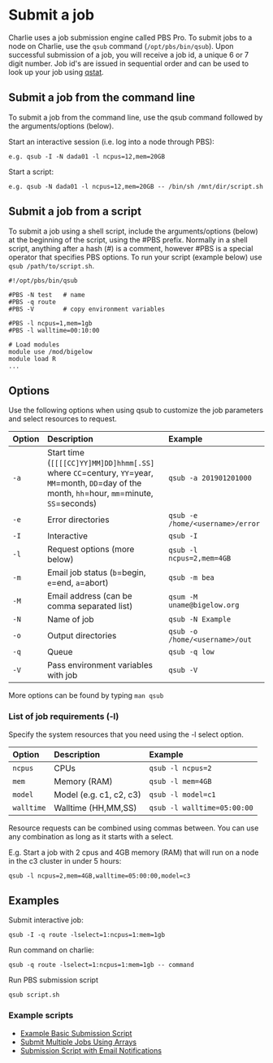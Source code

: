 # Submit a job

Charlie uses a job submission engine called PBS Pro. To submit jobs to a node on Charlie, use the `qsub` command \(`/opt/pbs/bin/qsub`\). Upon successful submission of a job, you will receive a job id, a unique 6 or 7 digit number. Job id's are issued in sequential order and can be used to look up your job using [qstat](job-status.md).

## Submit a job from the command line

To submit a job from the command line, use the qsub command followed by the arguments/options \(below\).

Start an interactive session \(i.e. log into a node through PBS\):

`e.g. qsub -I -N dada01 -l ncpus=12,mem=20GB`

Start a script:

`e.g. qsub -N dada01 -l ncpus=12,mem=20GB -- /bin/sh /mnt/dir/script.sh`

## Submit a job from a script

To submit a job using a shell script, include the arguments/options \(below\) at the beginning of the script, using the \#PBS prefix. Normally in a shell script, anything after a hash \(\#\) is a comment, however \#PBS is a special operator that specifies PBS options. To run your script \(example below\) use `qsub /path/to/script.sh`.

```text
#!/opt/pbs/bin/qsub

#PBS -N test   # name
#PBS -q route
#PBS -V        # copy environment variables

#PBS -l ncpus=1,mem=1gb
#PBS -l walltime=00:10:00

# Load modules
module use /mod/bigelow
module load R
...
```

## Options

Use the following options when using qsub to customize the job parameters and select resources to request.

| Option | Description | Example |
| :--- | :--- | :--- |
| `-a` | Start time \(`[[[[CC]YY]MM]DD]hhmm[.SS]` where `CC`=century, `YY`=year, `MM`=month, `DD`=day of the month, `hh`=hour, `mm`=minute, `SS`=seconds\) | `qsub -a 201901201000` |
| `-e` | Error directories | `qsub -e /home/<username>/error` |
| `-I` | Interactive | `qsub -I` |
| `-l` | Request options \(more below\) | `qsub -l ncpus=2,mem=4GB` |
| `-m` | Email job status \(`b`=begin, `e`=end, `a`=abort\) | `qsub -m bea` |
| `-M` | Email address \(can be comma separated list\) | `qsum -M uname@bigelow.org` |
| `-N` | Name of job | `qsub -N Example` |
| `-o` | Output directories | `qsub -o /home/<username>/out` |
| `-q` | Queue | `qsub -q low` |
| `-V` | Pass environment variables with job | `qsub -V` |

More options can be found by typing `man qsub`

### List of job requirements \(-l\)

Specify the system resources that you need using the -l select option.

| Option | Description | Example |
| :--- | :--- | :--- |
| `ncpus` | CPUs | `qsub -l ncpus=2` |
| `mem` | Memory \(RAM\) | `qsub -l mem=4GB` |
| `model` | Model \(e.g. c1, c2, c3\) | `qsub -l model=c1` |
| `walltime` | Walltime \(HH,MM,SS\) | `qsub -l walltime=05:00:00` |

Resource requests can be combined using commas between. You can use any combination as long as it starts with a select.

E.g. Start a job with 2 cpus and 4GB memory \(RAM\) that will run on a node in the c3 cluster in under 5 hours:

```text
qsub -l ncpus=2,mem=4GB,walltime=05:00:00,model=c3
```

## Examples

Submit interactive job:

`qsub -I -q route -lselect=1:ncpus=1:mem=1gb`

Run command on charlie:

`qsub -q route -lselect=1:ncpus=1:mem=1gb -- command`

Run PBS submission script

`qsub script.sh`

### Example scripts

* [Example Basic Submission Script](https://github.com/BigelowLab/charlie/blob/master/Examples/basic_submission.sh)
* [Submit Multiple Jobs Using Arrays](https://github.com/BigelowLab/charlie/blob/master/Examples/multiple_jobs.sh)
* [Submission Script with Email Notifications](https://github.com/BigelowLab/charlie/blob/master/Examples/email_example.sh)

